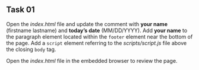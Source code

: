 ## Task 01
Open the *index.html* file and update the comment with **your name** (firstname lastname) and **today’s date** (MM/DD/YYYY). Add **your name** to the paragraph element located within the `footer` element near the bottom of the page. Add a `script` element referring to the *scripts/script.js* file above the closing `body` tag. 

Open the *index.html* file in the embedded browser to review the page. 